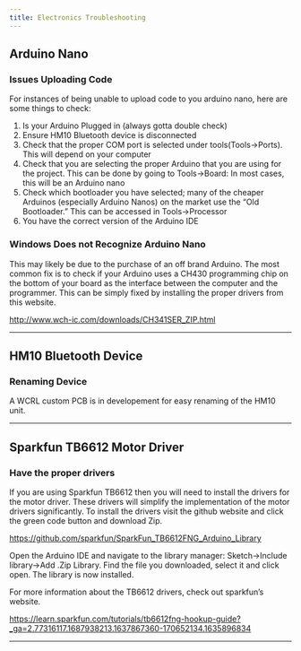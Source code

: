 ```yaml
---
title: Electronics Troubleshooting
---
```


## Arduino Nano

### Issues Uploading Code

For instances of being unable to upload code to you arduino nano, here are some things to check:

1. Is your Arduino Plugged in (always gotta double check)
2. Ensure HM10 Bluetooth device is disconnected
3. Check that the proper COM port is selected under tools(Tools->Ports). This will depend on your computer
4. Check that you are selecting the proper Arduino that you are using for the project. This can be done by going to Tools->Board: In most cases, this will be an Arduino nano
5. Check which bootloader you have selected; many of the cheaper Arduinos (especially Arduino Nanos) on the market use the “Old Bootloader.” This can be accessed in Tools->Processor
6. You have the correct version of the Arduino IDE

### Windows Does not Recognize Arduino Nano

This may likely be due to the purchase of an off brand Arduino. The most common fix is to check if your Arduino uses a CH430 programming chip on the bottom of your board as the interface between the computer and the programmer. This can be simply fixed by installing the proper drivers from this website. 

http://www.wch-ic.com/downloads/CH341SER_ZIP.html

---

## HM10 Bluetooth Device

### Renaming Device

A WCRL custom PCB is in developement for easy renaming of the HM10 unit.

---

## Sparkfun TB6612 Motor Driver 

### Have the proper drivers

If you are using Sparkfun TB6612 then you will need to install the drivers for the motor driver. These drivers will simplify the implementation of the motor drivers significantly. To install the drivers visit the github website and click the green code button and download Zip.

https://github.com/sparkfun/SparkFun_TB6612FNG_Arduino_Library

Open the Arduino IDE and navigate to the library manager: Sketch->Include library->Add .Zip Library. Find the file you downloaded, select it and click open. The library is now installed.

For more information about the TB6612 drivers, check out sparkfun’s website.

https://learn.sparkfun.com/tutorials/tb6612fng-hookup-guide?_ga=2.77316117.1687938213.1637867360-170652134.1635896834

---
